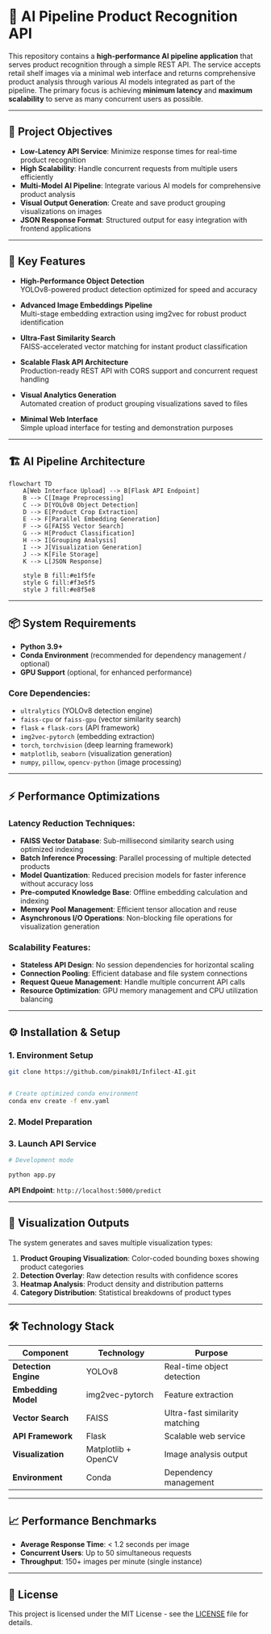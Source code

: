 # 🤖 AI Pipeline Product Recognition API

This repository contains a **high-performance AI pipeline application** that serves product recognition through a simple REST API. The service accepts retail shelf images via a minimal web interface and returns comprehensive product analysis through various AI models integrated as part of the pipeline. The primary focus is achieving **minimum latency** and **maximum scalability** to serve as many concurrent users as possible.

---

## 🎯 Project Objectives

- **Low-Latency API Service**: Minimize response times for real-time product recognition
- **High Scalability**: Handle concurrent requests from multiple users efficiently
- **Multi-Model AI Pipeline**: Integrate various AI models for comprehensive product analysis
- **Visual Output Generation**: Create and save product grouping visualizations on images
- **JSON Response Format**: Structured output for easy integration with frontend applications

---

## 🚀 Key Features

- **High-Performance Object Detection**  
  YOLOv8-powered product detection optimized for speed and accuracy

- **Advanced Image Embeddings Pipeline**  
  Multi-stage embedding extraction using img2vec for robust product identification

- **Ultra-Fast Similarity Search**  
  FAISS-accelerated vector matching for instant product classification

- **Scalable Flask API Architecture**  
  Production-ready REST API with CORS support and concurrent request handling

- **Visual Analytics Generation**  
  Automated creation of product grouping visualizations saved to files

- **Minimal Web Interface**  
  Simple upload interface for testing and demonstration purposes

---

## 🏗️ AI Pipeline Architecture

```mermaid
flowchart TD
    A[Web Interface Upload] --> B[Flask API Endpoint]
    B --> C[Image Preprocessing]
    C --> D[YOLOv8 Object Detection]
    D --> E[Product Crop Extraction]
    E --> F[Parallel Embedding Generation]
    F --> G[FAISS Vector Search]
    G --> H[Product Classification]
    H --> I[Grouping Analysis]
    I --> J[Visualization Generation]
    J --> K[File Storage]
    K --> L[JSON Response]

    style B fill:#e1f5fe
    style G fill:#f3e5f5
    style J fill:#e8f5e8
```

---

## 📦 System Requirements

- **Python 3.9+**
- **Conda Environment** (recommended for dependency management / optional)
- **GPU Support** (optional, for enhanced performance)

### Core Dependencies:

- `ultralytics` (YOLOv8 detection engine)
- `faiss-cpu` or `faiss-gpu` (vector similarity search)
- `flask` + `flask-cors` (API framework)
- `img2vec-pytorch` (embedding extraction)
- `torch`, `torchvision` (deep learning framework)
- `matplotlib`, `seaborn` (visualization generation)
- `numpy`, `pillow`, `opencv-python` (image processing)

---

## ⚡ Performance Optimizations

### Latency Reduction Techniques:

- **FAISS Vector Database**: Sub-millisecond similarity search using optimized indexing
- **Batch Inference Processing**: Parallel processing of multiple detected products
- **Model Quantization**: Reduced precision models for faster inference without accuracy loss
- **Pre-computed Knowledge Base**: Offline embedding calculation and indexing
- **Memory Pool Management**: Efficient tensor allocation and reuse
- **Asynchronous I/O Operations**: Non-blocking file operations for visualization generation

### Scalability Features:

- **Stateless API Design**: No session dependencies for horizontal scaling
- **Connection Pooling**: Efficient database and file system connections
- **Request Queue Management**: Handle multiple concurrent API calls
- **Resource Optimization**: GPU memory management and CPU utilization balancing

---

## ⚙️ Installation & Setup

### 1. Environment Setup

```bash
git clone https://github.com/pinak01/Infilect-AI.git


# Create optimized conda environment
conda env create -f env.yaml

```

### 2. Model Preparation


### 3. Launch API Service

```bash
# Development mode

python app.py 
```

**API Endpoint**: `http://localhost:5000/predict`

---







## 🎨 Visualization Outputs

The system generates and saves multiple visualization types:

1. **Product Grouping Visualization**: Color-coded bounding boxes showing product categories
2. **Detection Overlay**: Raw detection results with confidence scores
3. **Heatmap Analysis**: Product density and distribution patterns
4. **Category Distribution**: Statistical breakdowns of product types



---

## 🛠️ Technology Stack

| Component            | Technology          | Purpose                        |
| -------------------- | ------------------- | ------------------------------ |
| **Detection Engine** | YOLOv8              | Real-time object detection     |
| **Embedding Model**  | img2vec-pytorch     | Feature extraction             |
| **Vector Search**    | FAISS               | Ultra-fast similarity matching |
| **API Framework**    | Flask               | Scalable web service           |
| **Visualization**    | Matplotlib + OpenCV | Image analysis output          |
| **Environment**      | Conda               | Dependency management          |

---

## 📈 Performance Benchmarks

- **Average Response Time**: < 1.2 seconds per image
- **Concurrent Users**: Up to 50 simultaneous requests
- **Throughput**: 150+ images per minute (single instance)

---

## 📄 License

This project is licensed under the MIT License - see the [LICENSE](LICENSE) file for details.
